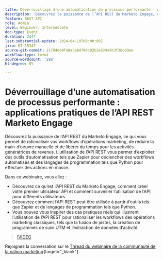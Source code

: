 ```yaml
---
title: Déverrouillage d’une automatisation de processus performante - Applications pratiques de l’API REST Marketo Engage
description: 'Découvrez la puissance de l’API REST du Marketo Engage, ce qui vous permet de rationaliser vos workflows d’opérations marketing, de réduire la main-d’oeuvre manuelle et de libérer du temps pour les activités génératrices de revenus. L’utilisation de l’API REST vous permet de tirer parti des outils d’automatisation tels que Zapier pour déclencher des workflows automatisés et des langages de programmation tels que Python pour effectuer des actions en masse. Dans ce webinaire, vous allez : - Découvrez ce qu’est l’API REST du Marketo Engage, comment créer votre premier utilisateur d’API et comment surveiller l’utilisation de l’API pour différents utilisateurs.- Comprenez comment l’API REST peut être utilisée à partir d’outils tels que Zapier et de langages de programmation tels que Python.- Soyez inspiré par les cas pratiques réels de l’utilisation de l’API REST pour rationaliser les workflows des opérations marketing classiques, tels que la fusion de pistes, la création de programmes de suivi UTM et l’extraction de données d’activité.'
feature: REST API
role: Admin
level: Beginner, Intermediate
doc-type: Event
duration: 2447
last-substantial-update: 2024-04-19T00:00:00Z
jira: KT-15347
source-git-commit: 21784d00fa8a5a6d700c92b2e824a8b3f36d03ee
workflow-type: tm+mt
source-wordcount: '298'
ht-degree: 0%

---
```



# Déverrouillage d’une automatisation de processus performante : applications pratiques de l’API REST Marketo Engage

Découvrez la puissance de l’API REST du Marketo Engage, ce qui vous permet de rationaliser vos workflows d’opérations marketing, de réduire la main-d’oeuvre manuelle et de libérer du temps pour les activités génératrices de revenus. L’utilisation de l’API REST vous permet d’exploiter des outils d’automatisation tels que Zapier pour déclencher des workflows automatisés et des langages de programmation tels que Python pour effectuer des actions en masse.

Dans ce webinaire, vous allez :

- Découvrez ce qu’est l’API REST du Marketo Engage, comment créer votre premier utilisateur API et comment surveiller l’utilisation de l’API pour différents utilisateurs.
- Découvrez comment l’API REST peut être utilisée à partir d’outils tels que Zapier et de langages de programmation tels que Python.
- Vous pouvez vous inspirer des cas pratiques réels qui illustrent l’utilisation de l’API REST pour rationaliser les workflows des opérations marketing classiques, tels que la fusion de pistes, la création de programmes de suivi UTM et l’extraction de données d’activité.

>[!VIDEO](https://video.tv.adobe.com/v/3428435/?learn=on)


Rejoignez la conversation sur le [Thread du webinaire de la communauté de la nation marketing](https://nation.marketo.com/t5/product-discussions/webinar-april-17th-8am-pst-unlocking-powerful-workflow/td-p/346330){target="_blank"}.
